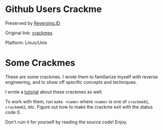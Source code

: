 # Github Users Crackme

Preserved by [Reversing.ID](https://Reversing.ID)

Original link: [crackmes](https://github.com/LeoTindall/crackmese)

Platform: Linux/Unix

# Some Crackmes

These are some crackmes. I wrote them to familiarize myself with reverse engineering, and to show off specific concepts and techniques.

I wrote a [tutorial](https://leotindall.com/tutorial/an-intro-to-x86_64-reverse-engineering/) about these crackmes as well.

To work with them, run `make <name>` where `<name>` is one of `crackme01`, `crackme02`, etc. Figure out how to make the crackme exit with the status code 0.

Don't ruin it for yourself by reading the source code! Enjoy.
